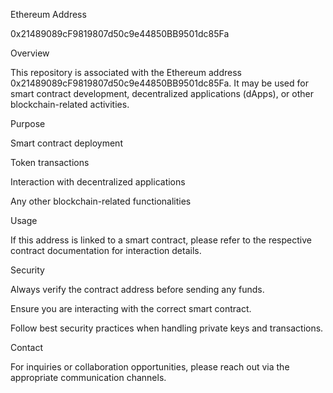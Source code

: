 

Ethereum Address

0x21489089cF9819807d50c9e44850BB9501dc85Fa

Overview

This repository is associated with the Ethereum address 0x21489089cF9819807d50c9e44850BB9501dc85Fa. It may be used for smart contract development, decentralized applications (dApps), or other blockchain-related activities.

Purpose

Smart contract deployment

Token transactions

Interaction with decentralized applications

Any other blockchain-related functionalities

Usage

If this address is linked to a smart contract, please refer to the respective contract documentation for interaction details.

Security

Always verify the contract address before sending any funds.

Ensure you are interacting with the correct smart contract.

Follow best security practices when handling private keys and transactions.

Contact

For inquiries or collaboration opportunities, please reach out via the appropriate communication channels.

